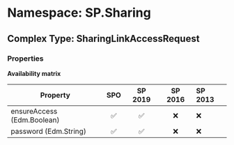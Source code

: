 # Namespace: SP.Sharing

## Complex Type: SharingLinkAccessRequest

### Properties

**Availability matrix**

Property | SPO | SP 2019 | SP 2016 | SP 2013
----------|:---:|:-------:|:-------:|:-------
ensureAccess (Edm.Boolean) | ✅ | ✅ | ❌ | ❌
password (Edm.String) | ✅ | ✅ | ❌ | ❌
